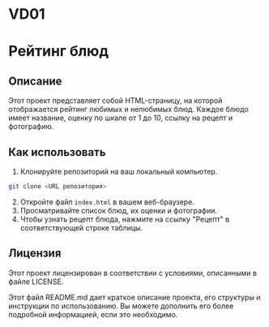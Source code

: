 # VD01
 
# Рейтинг блюд

## Описание
Этот проект представляет собой HTML-страницу, на которой отображается рейтинг любимых и нелюбимых блюд. Каждое блюдо имеет название, оценку по шкале от 1 до 10, ссылку на рецепт и фотографию.

## Как использовать
1. Клонируйте репозиторий на ваш локальный компьютер.

```bash
git clone <URL репозитория>
```

2. Откройте файл `index.html` в вашем веб-браузере.
3. Просматривайте список блюд, их оценки и фотографии.
4. Чтобы узнать рецепт блюда, нажмите на ссылку "Рецепт" в соответствующей строке таблицы.

## Лицензия

Этот проект лицензирован в соответствии с условиями, описанными в файле LICENSE.

Этот файл README.md дает краткое описание проекта, его структуры и инструкции по использованию. Вы можете дополнить его более подробной информацией, если это необходимо.